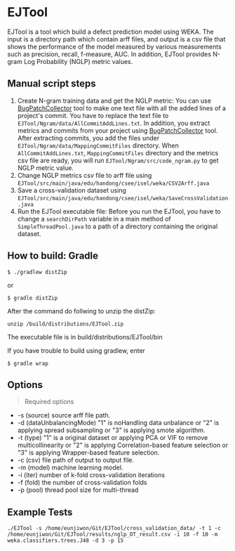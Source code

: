 # EJTool

EJTool is a tool which build a defect prediction model using WEKA. The input is a directory path which contain arff files, and output is a csv file that shows the performance of the model measured by various measurements such as precision, recall, f-measure, AUC. In addition, EJTool provides N-gram Log Probability (NGLP) metric values.

## Manual script steps

1. Create N-gram training data and get the NGLP metric: You can use [BugPatchCollector](https://github.com/HGUISEL/bugpatchcollector) tool to make one text file with all the added lines of a project's commit. You have to replace the text file to `EJTool/Ngram/data/AllCommitAddLines.txt`. In addition, you extract metrics and commits from your project using  [BugPatchCollector](https://github.com/HGUISEL/bugpatchcollector) tool. After extracting commits, you add the files under `EJTool/Ngram/data/MappingCommitFiles` directory. When `AllCommitAddLines.txt`, `MappingCommitFiles` directory and the metrics csv file are ready, you will run `EJTool/Ngram/src/code_ngram.py` to get NGLP metric value. 
2. Change NGLP metrics csv file to arff file using  `EJTool/src/main/java/edu/handong/csee/isel/weka/CSV2Arff.java`
3. Save a cross-validation dataset using  `EJTool/src/main/java/edu/handong/csee/isel/weka/SaveCrossValidation.java` 
4. Run the EJTool executable file: Before you run the EJTool, you have to change a `searchDirPath` variable in a main method of `SimpleThreadPool.java` to a path of a directory containing the original dataset.  

## How to build: Gradle

    $ ./gradlew distZip

or

    $ gradle distZip

After the command do follwing to unzip the distZip:

    unzip /build/distributions/EJTool.zip

The executable file is in build/distributions/EJTool/bin

If you have trouble to build using gradlew, enter

    $ gradle wrap

## Options

> Required options

- -s (source) source arff file path.
- -d (dataUnbalancingMode) "1" is noHandling data unbalance or "2" is applying spread  subsampling or "3" is applying smote algorithm.
- -t (type) "1" is a original dataset or applying PCA or VIF to remove multicollinearity or "2" is applying Correlation-based feature selection or "3" is applying Wrapper-based feature selection.
- -c (csv) file path of output to output file.
- -m (model) machine learning model.
- -i (iter) number of k-fold cross-validation iterations
- -f (fold) the number of cross-validation folds
- -p (pool) thread pool size for multi-thread

## **Example Tests**

    ./EJTool -s /home/eunjiwon/Git/EJTool/cross_validation_data/ -t 1 -c /home/eunjiwon/Git/EJTool/results/nglp_DT_result.csv -i 10 -f 10 -m weka.classifiers.trees.J48 -d 3 -p 15